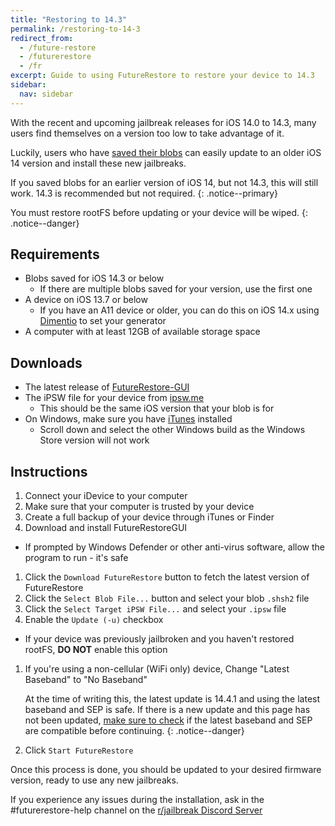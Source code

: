 ```yaml
---
title: "Restoring to 14.3"
permalink: /restoring-to-14-3
redirect_from:
  - /future-restore
  - /futurerestore
  - /fr
excerpt: Guide to using FutureRestore to restore your device to 14.3
sidebar:
  nav: sidebar
---
```


With the recent and upcoming jailbreak releases for iOS 14.0 to 14.3, many users find themselves on a version too low to take advantage of it.

Luckily, users who have [saved their blobs](/saving-blobs) can easily update to an older iOS 14 version and install these new jailbreaks.

If you saved blobs for an earlier version of iOS 14, but not 14.3, this will still work. 14.3 is recommended but not required.
{: .notice--primary}

You must restore rootFS before updating or your device will be wiped.
{: .notice--danger}

## Requirements

- Blobs saved for iOS 14.3 or below
  - If there are multiple blobs saved for your version, use the first one
- A device on iOS 13.7 or below
  - If you have an A11 device or older, you can do this on iOS 14.x using [Dimentio](https://www.reddit.com/r/jailbreak/comments/ly5p10/update_free_release_dimentio_generator_setter_210/) to set your generator
- A computer with at least 12GB of available storage space

## Downloads

- The latest release of [FutureRestore-GUI](https://github.com/CoocooFroggy/FutureRestore-GUI/releases)
- The iPSW file for your device from [ipsw.me](ipsw.me)
  - This should be the same iOS version that your blob is for
- On Windows, make sure you have [iTunes](https://www.apple.com/itunes/) installed
  - Scroll down and select the other Windows build as the Windows Store version will not work

## Instructions

1. Connect your iDevice to your computer
1. Make sure that your computer is trusted by your device
1. Create a full backup of your device through iTunes or Finder
1. Download and install FutureRestoreGUI
  - If prompted by Windows Defender or other anti-virus software, allow the program to run - it's safe
1. Click the `Download FutureRestore` button to fetch the latest version of FutureRestore
1. Click the `Select Blob File...` button and select your blob `.shsh2` file
1. Click the `Select Target iPSW File...` and select your `.ipsw` file
1. Enable the `Update (-u)` checkbox
  - If your device was previously jailbroken and you haven't restored rootFS, **DO NOT** enable this option
1. If you're using a non-cellular (WiFi only) device, Change "Latest Baseband" to "No Baseband"

    At the time of writing this, the latest update is 14.4.1 and using the latest baseband and SEP is safe. If there is a new update and this page has not been updated, <u>make sure to check</u> if the latest baseband and SEP are compatible before continuing.
    {: .notice--danger}

1. Click `Start FutureRestore`

Once this process is done, you should be updated to your desired firmware version, ready to use any new jailbreaks.

If you experience any issues during the installation, ask in the #futurerestore-help channel on the [r/jailbreak Discord Server](https://discord.gg/jb)

